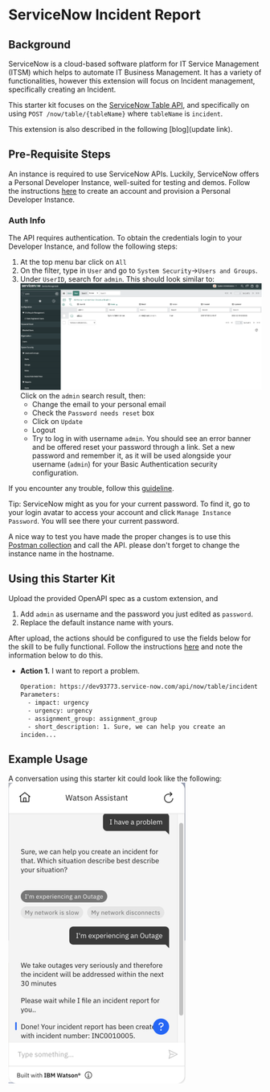 # ServiceNow Incident Report

## Background


ServiceNow is a cloud-based software platform for IT Service Management (ITSM) which helps to automate IT Business Management.
It has a variety of functionalities, however this extension will focus on Incident management, specifically creating an Incident.

This starter kit focuses on the [ServiceNow Table API](https://developer.servicenow.com/dev.do#!/reference/api/sandiego/rest/c_TableAPI), and specifically on using `POST /now/table/{tableName}` where `tableName` is `incident`.

This extension is also described in the following [blog](update link).

## Pre-Requisite Steps

An instance is required to use ServiceNow APIs. Luckily, ServiceNow offers a Personal Developer Instance, well-suited for testing and demos. Follow the instructions [here](https://developer.servicenow.com/dev.do#!/learn/learning-plans/rome/new_to_servicenow/app_store_learnv2_buildmyfirstapp_rome_personal_developer_instances) to create an account and provision a Personal Developer Instance.
### Auth Info
The API requires authentication. To obtain the credentials login to your Developer Instance, and follow the following steps:

1. At the top menu bar click on `All`
2. On the filter, type in `User` and go to `System Security`->`Users and Groups`. 
3. Under `UserID`, search for `admin`. This should look similar to: <br>
![configure-user](../servicenow/assets/ConfigureUser.png)
Click on the `admin` search result, then:
   - Change the email to your personal email 
   - Check the `Password needs reset` box
   - Click on `Update`
   - Logout
   - Try to log in with username `admin`. You should see an error banner and be offered reset your password through a link. Set a new password and remember it, as it will be used alongside your username (`admin`) for your Basic Authentication security configuration.

If you encounter any trouble, follow this [guideline](https://docs.servicenow.com/en-US/bundle/sandiego-platform-administration/page/administer/security/reference/change-default-credentials.html).

 Tip: ServiceNow might as you for your current password. To find it, go to your login avatar to access your account and click `Manage Instance Password`. You wlll see there your current password.


A nice way to test you have made the proper changes is to use this [Postman collection](../servicenow/assets/sn.postman.json) and call the API.
please don't forget to change the instance name in the hostname.


## Using this Starter Kit

Upload the provided OpenAPI spec as a custom extension, and 
1. Add `admin` as username and the password you just edited as `password`.
2. Replace the default instance name with yours.

After upload, the actions should be configured to use the fields below for the skill to be fully functional. Follow the instructions [here](../../README.md#configuring-your-actions-skill-to-use-an-extension) and note the information below to do this.

- **Action 1.** I want to report a problem.
    ```
    Operation: https://dev93773.service-now.com/api/now/table/incident
    Parameters:
      - impact: urgency
      - urgency: urgency
      - assignment_group: assignment_group
      - short_description: 1. Sure, we can help you create an inciden...

    ```
## Example Usage
A conversation using this starter kit could look like the following:<br>
![create incident](./assets/sn.conversation_1_50.png)

